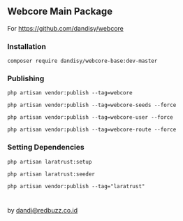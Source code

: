 ## Webcore Main Package

For https://github.com/dandisy/webcore

### Installation

    composer require dandisy/webcore-base:dev-master

### Publishing

    php artisan vendor:publish --tag=webcore

    php artisan vendor:publish --tag=webcore-seeds --force

    php artisan vendor:publish --tag=webcore-user --force

    php artisan vendor:publish --tag=webcore-route --force

### Setting Dependencies

    php artisan laratrust:setup

    php artisan laratrust:seeder

    php artisan vendor:publish --tag="laratrust"


#
by dandi@redbuzz.co.id